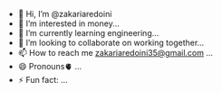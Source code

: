 - 👋 Hi, I’m @zakariaredoini
- 👀 I’m interested in money...
- 🌱 I’m currently learning engineering...
- 💞️ I’m looking to collaborate on working together...
- 📫 How to reach me zakariaredoini35@gmail.com ...
- 😄 Pronouns🫀 ...
- ⚡ Fun fact: ...

<!---
zakariaredoini/zakariaredoini is a ✨ special ✨ repository because its `README.md` (this file) appears on your GitHub profile.
You can click the Preview link to take a look at your changes.
--->
